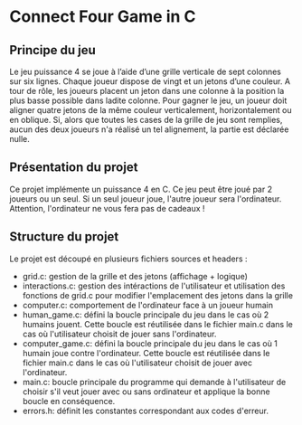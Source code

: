 # Connect Four Game in C
## Principe du jeu
Le jeu puissance 4 se joue à l’aide d’une grille verticale de sept colonnes sur six lignes. Chaque joueur dispose de vingt et un jetons d’une couleur. A tour de rôle, les joueurs placent un jeton dans une colonne à la position la plus basse possible dans ladite colonne. Pour gagner le jeu, un joueur doit aligner quatre jetons de la même couleur verticalement, horizontalement ou en oblique. Si, alors que toutes les cases de la grille de jeu sont remplies, aucun des deux joueurs n'a réalisé un tel alignement, la partie est déclarée nulle.

## Présentation du projet
Ce projet implémente un puissance 4 en C. Ce jeu peut être joué par 2 joueurs ou un seul. Si un seul joueur joue, l'autre joueur sera l'ordinateur. Attention, l'ordinateur ne vous fera pas de cadeaux !

## Structure du projet
Le projet est découpé en plusieurs fichiers sources et headers :
<ul>
<li>grid.c: gestion de la grille et des jetons (affichage + logique)</li>
<li>interactions.c: gestion des intéractions de l'utilisateur et utilisation des fonctions de grid.c pour modifier l'emplacement des jetons dans la grille</li>
<li>computer.c: comportement de l'ordinateur face à un joueur humain</li>
<li>human_game.c: défini la boucle principale du jeu dans le cas où 2 humains jouent. Cette boucle est réutilisée dans le fichier main.c dans le cas où l'utilisateur choisit de jouer sans l'ordinateur.</li>
<li>computer_game.c: défini la boucle principale du jeu dans le cas où 1 humain joue contre l'ordinateur. Cette boucle est réutilisée dans le fichier main.c dans le cas où l'utilisateur choisit de jouer avec l'ordinateur.</li>
<li>main.c: boucle principale du programme qui demande à l'utilisateur de choisir s'il veut jouer avec ou sans ordinateur et applique la bonne boucle en conséquence.</li>
<li>errors.h: définit les constantes correspondant aux codes d'erreur.</li>
</ul>